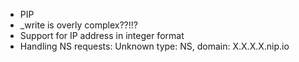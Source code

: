    - PIP
   - _write is overly complex??!!?
   - Support for IP address in integer format
   - Handling NS requests: Unknown type: NS, domain: X.X.X.X.nip.io
